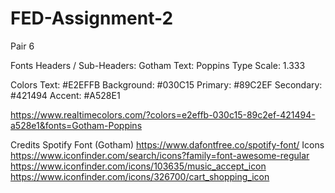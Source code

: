 # FED-Assignment-2
Pair 6

Fonts
Headers / Sub-Headers:
Gotham
Text:
Poppins
Type Scale:
1.333

Colors
Text:
#E2EFFB
Background:
#030C15
Primary:
#89C2EF
Secondary:
#421494
Accent:
#A528E1

https://www.realtimecolors.com/?colors=e2effb-030c15-89c2ef-421494-a528e1&fonts=Gotham-Poppins

Credits
Spotify Font (Gotham)
https://www.dafontfree.co/spotify-font/
Icons
https://www.iconfinder.com/search/icons?family=font-awesome-regular
https://www.iconfinder.com/icons/103635/music_accept_icon
https://www.iconfinder.com/icons/326700/cart_shopping_icon
